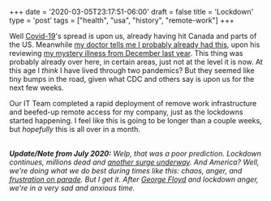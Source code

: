 +++
date = '2020-03-05T23:17:51-06:00'
draft = false
title = 'Lockdown'
type = 'post'
tags = ["health", "usa", "history", "remote-work"]
+++

Well <a href="https://en.wikipedia.org/wiki/COVID-19">Covid-19</a>'s spread is upon us, already having hit Canada and parts of the US.  Meanwhile <a href="http://julianwest.me/Blog/i-may-have-had-covid-already/">my doctor tells me I probably already had this</a>, upon his reviewing <a href="http://julianwest.me/Blog/sick/">my mystery illness from December last year</a>. This thing was probably already over here, in certain areas, just not at the level it is now. At this age I *think* I have lived through two pandemics?  But they seemed like tiny bumps in the road, given what CDC and others say is upon us for the next few weeks. <br />

Our IT Team completed a rapid deployment of remove work infrastructure and beefed-up remote access for my company, just as the lockdowns started happening.  I feel like this is going to be longer than a couple weeks, but <i>hopefully</i> this is all over in a month. <br /> <br />


<b><i>Update/Note from July 2020:</b> Welp, that was a poor prediction.  Lockdown continues, millions dead and <a href="https://www.washingtonpost.com/nation/2020/07/11/coronavirus-update-us/">another surge underway</a>.  And America?  Well, we're doing what we do best during times like this: chaos, anger, and <a href="https://www.reuters.com/article/us-usa-election/confusion-long-lines-at-some-pollsites-as-eight-u-s-states-vote-during-coronavirus-pandemic-idUSKBN2391B5/">frustration on parade</a>.  But I get it.  After <a href="https://www.csis.org/analysis/george-floyd-protests-global-rallying-cry-democracy">George Floyd</a> and lockdown anger, we're in a very sad and anxious time.</i>